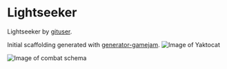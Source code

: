 # Lightseeker

Lightseeker by
[gituser](https://github.com/gituser).

Initial scaffolding generated with [generator-gamejam](https://github.com/belen-albeza/generator-gamejam/).
![Image of Yaktocat](https://octodex.github.com/images/yaktocat.png)


![Image of combat schema](https://github.com/argarc03/LightSeeker/tree/master/src/temporal%20images/esquemacombate.png)




